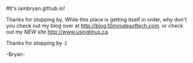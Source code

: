 #It's iambryan.github.io!

Thanks for stopping by. While this place is getting itself in order, why don't you check out my blog over at <http://blog.10minutesoftech.com>. or check out my _NEW_ site <http://www.usinglinux.ca>

Thanks for stopping by :)

-Bryan-